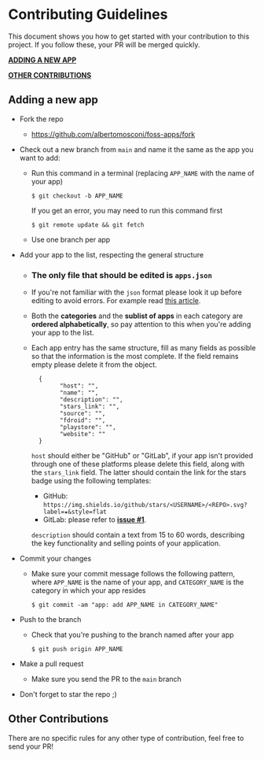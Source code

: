 # Contributing Guidelines

This document shows you how to get started with your contribution to this project. If you follow these, your PR will be merged quickly.

[**ADDING A NEW APP**](#adding-a-new-app "ADDING A NEW APP")

[**OTHER CONTRIBUTIONS**](#other-contributions "OTHER CONTRIBUTIONS")

## Adding a new app

- Fork the repo

  - <https://github.com/albertomosconi/foss-apps/fork>

- Check out a new branch from `main` and name it the same as the app you want to add:

  - Run this command in a terminal (replacing `APP_NAME` with the name of your app)
    ```
    $ git checkout -b APP_NAME
    ```
    If you get an error, you may need to run this command first
    ```
    $ git remote update && git fetch
    ```
  - Use one branch per app

- Add your app to the list, respecting the general structure

  - ### The only file that should be edited is `apps.json`

  - If you're not familiar with the `json` format please look it up before editing to avoid errors. For example read [this article](https://www.w3schools.com/whatis/whatis_json.asp "this article").

  - Both the **categories** and the **sublist of apps** in each category are **ordered alphabetically**, so pay attention to this when you're adding your app to the list.

  - Each app entry has the same structure, fill as many fields as possible so that the information is the most complete. If the field remains empty please delete it from the object.

    ```
      {
            "host": "",
            "name": "",
            "description": "",
            "stars_link": "",
            "source": "",
            "fdroid": "",
            "playstore": "",
            "website": ""
      }
    ```

    `host` should either be "GitHub" or "GitLab", if your app isn't provided through one of these platforms please delete this field, along with the `stars_link` field. The latter should contain the link for the stars badge using the following templates:

    - GitHub: `https://img.shields.io/github/stars/<USERNAME>/<REPO>.svg?label=★&style=flat`
    - GitLab: please refer to [**issue #1**](https://github.com/albertomosconi/foss-apps/issues/1 "issue #1").

    `description` should contain a text from 15 to 60 words, describing the key functionality and selling points of your application.

- Commit your changes

  - Make sure your commit message follows the following pattern, where `APP_NAME` is the name of your app, and `CATEGORY_NAME` is the category in which your app resides
    ```
    $ git commit -am "app: add APP_NAME in CATEGORY_NAME"
    ```

- Push to the branch

  - Check that you're pushing to the branch named after your app
    ```
    $ git push origin APP_NAME
    ```

- Make a pull request

  - Make sure you send the PR to the `main` branch

- Don't forget to star the repo ;)

## Other Contributions

There are no specific rules for any other type of contribution, feel free to send your PR!
